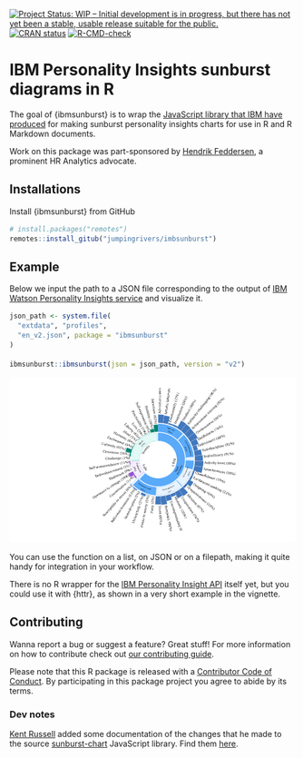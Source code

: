 
<!-- badges: start -->

[![Project Status: WIP – Initial development is in progress, but there
has not yet been a stable, usable release suitable for the
public.](https://www.repostatus.org/badges/latest/wip.svg)](https://www.repostatus.org/#wip)
[![CRAN
status](https://www.r-pkg.org/badges/version/ibmsunburst)](https://CRAN.R-project.org/package=ibmsunburst)
[![R-CMD-check](https://github.com/jumpingrivers/ibmsunburst/workflows/R-CMD-check/badge.svg)](https://github.com/jumpingrivers/ibmsunburst/actions)
<!-- badges: end -->

# IBM Personality Insights sunburst diagrams in R

The goal of {ibmsunburst} is to wrap the [JavaScript library that IBM
have produced](https://github.com/personality-insights/sunburst-chart/)
for making sunburst personality insights charts for use in R and R
Markdown documents.

Work on this package was part-sponsored by [Hendrik
Feddersen](//github.com/Hendrik147), a prominent HR Analytics advocate.

## Installations

Install {ibmsunburst} from GitHub

``` r
# install.packages("remotes")
remotes::install_gitub("jumpingrivers/imbsunburst")
```

## Example

Below we input the path to a JSON file corresponding to the output of
[IBM Watson Personality Insights
service](https://www.ibm.com/watson/services/personality-insights/) and
visualize it.

``` r
json_path <- system.file(
  "extdata", "profiles",
  "en_v2.json", package = "ibmsunburst"
)

ibmsunburst::ibmsunburst(json = json_path, version = "v2")
```

![](man/figures/sunburst-1.png)<!-- -->

You can use the function on a list, on JSON or on a filepath, making it
quite handy for integration in your workflow.

There is no R wrapper for the [IBM Personality Insight
API](https://www.ibm.com/watson/developercloud/personality-insights/api/v3/)
itself yet, but you could use it with {httr}, as shown in a very short
example in the vignette.

## Contributing

Wanna report a bug or suggest a feature? Great stuff! For more
information on how to contribute check out [our contributing
guide](.github/CONTRIBUTING.md).

Please note that this R package is released with a [Contributor Code of
Conduct](CODE_OF_CONDUCT.md). By participating in this package project
you agree to abide by its terms.

### Dev notes

[Kent Russell](https://github.com/timelyportfolio) added some
documentation of the changes that he made to the source
[sunburst-chart](https://github.com/personality-insights/sunburst-chart)
JavaScript library. Find them [here](inst/dev_notes.md).
